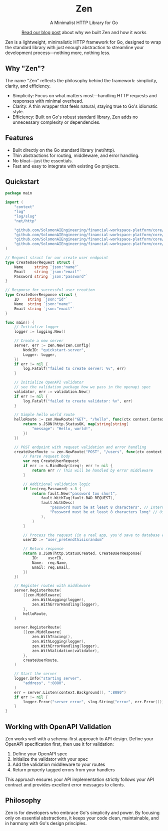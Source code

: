 <div align="center">
    <h1 align="center">Zen</h1>
    <p>A Minimalist HTTP Library for Go</p>
    <p><a href="http://www.unkey.com/blog/zen">Read our blog post</a> about why we built Zen and how it works</p>
</div>


Zen is a lightweight, minimalistic HTTP framework for Go, designed to wrap the
standard library with just enough abstraction to streamline your development
process—nothing more, nothing less.

## Why "Zen"?
The name "Zen" reflects the philosophy behind the framework: simplicity,
clarity, and efficiency.

- Simplicity: Focus on what matters most—handling HTTP requests and responses
  with minimal overhead.
- Clarity: A thin wrapper that feels natural, staying true to Go's idiomatic
  style.
- Efficiency: Built on Go's robust standard library, Zen adds no unnecessary
  complexity or dependencies.

## Features
- Built directly on the Go standard library (net/http).
- Thin abstractions for routing, middleware, and error handling.
- No bloat—just the essentials.
- Fast and easy to integrate with existing Go projects.

## Quickstart

```go
package main

import (
	"context"
	"log"
	"log/slog"
	"net/http"

	"github.com/SolomonAIEngineering/financial-workspace-platform/core/api-key-service/pkg/zen"
	"github.com/SolomonAIEngineering/financial-workspace-platform/core/api-key-service/pkg/otel/logging"
	"github.com/SolomonAIEngineering/financial-workspace-platform/core/api-key-service/pkg/zen/validation"
	"github.com/SolomonAIEngineering/financial-workspace-platform/core/api-key-service/pkg/fault"
)

// Request struct for our create user endpoint
type CreateUserRequest struct {
	Name     string `json:"name"`
	Email    string `json:"email"`
	Password string `json:"password"`
}

// Response for successful user creation
type CreateUserResponse struct {
	ID    string `json:"id"`
	Name  string `json:"name"`
	Email string `json:"email"`
}

func main() {
	// Initialize logger
	logger := logging.New()

	// Create a new server
	server, err := zen.New(zen.Config{
		NodeID: "quickstart-server",
		Logger: logger,
	})
	if err != nil {
		log.Fatalf("failed to create server: %v", err)
	}

	// Initialize OpenAPI validator
	// see the validation package how we pass in the openapi spec
	validator, err := validation.New()
	if err != nil {
		log.Fatalf("failed to create validator: %v", err)
	}

	// Simple hello world route
	helloRoute := zen.NewRoute("GET", "/hello", func(ctx context.Context, s *zen.Session) error {
		return s.JSON(http.StatusOK, map[string]string{
			"message": "Hello, world!",
		})
	})

	// POST endpoint with request validation and error handling
	createUserRoute := zen.NewRoute("POST", "/users", func(ctx context.Context, s *zen.Session) error {
		// Parse request body
		var req CreateUserRequest
		if err := s.BindBody(&req); err != nil {
			return err // This will be handled by error middleware
		}

		// Additional validation logic
		if len(req.Password) < 8 {
			return fault.New("password too short",
				fault.WithTag(fault.BAD_REQUEST),
				fault.WithDesc(
					"password must be at least 8 characters", // Internal description
					"Password must be at least 8 characters long" // User-facing message
				),
			)
		}

		// Process the request (in a real app, you'd save to database etc.)
		userID := "user_pretendthisisrandom"

		// Return response
		return s.JSON(http.StatusCreated, CreateUserResponse{
			ID:    userID,
			Name:  req.Name,
			Email: req.Email,
		})
	})

	// Register routes with middleware
	server.RegisterRoute(
		[]zen.Middleware{
			zen.WithLogging(logger),
			zen.WithErrorHandling(logger),
		},
		helloRoute,
	)

	server.RegisterRoute(
		[]zen.Middleware{
			zen.WithTracing(),
			zen.WithLogging(logger),
			zen.WithErrorHandling(logger),
			zen.WithValidation(validator),
		},
		createUserRoute,
	)

	// Start the server
	logger.Info("starting server",
		"address", ":8080",
	)
	err = server.Listen(context.Background(), ":8080")
	if err != nil {
		logger.Error("server error", slog.String("error", err.Error()))
	}
}
```

## Working with OpenAPI Validation

Zen works well with a schema-first approach to API design. Define your OpenAPI specification first, then use it for validation:

1. Define your OpenAPI spec
2. Initialize the validator with your spec
3. Add the validation middleware to your routes
4. Return properly tagged errors from your handlers

This approach ensures your API implementation strictly follows your API contract and provides excellent error messages to clients.

## Philosophy

Zen is for developers who embrace Go's simplicity and power. By focusing only
on essential abstractions, it keeps your code clean, maintainable, and in
harmony with Go's design principles.
